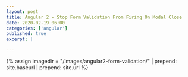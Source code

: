 ```yaml
---
layout: post
title: Angular 2 - Stop Form Validation From Firing On Modal Close
date: 2020-02-19 06:00
categories: ['angular']
published: true
excerpt: |

---
```


{% assign imagedir = "/images/angular2-form-validation/" | prepend: site.baseurl | prepend: site.url %}


